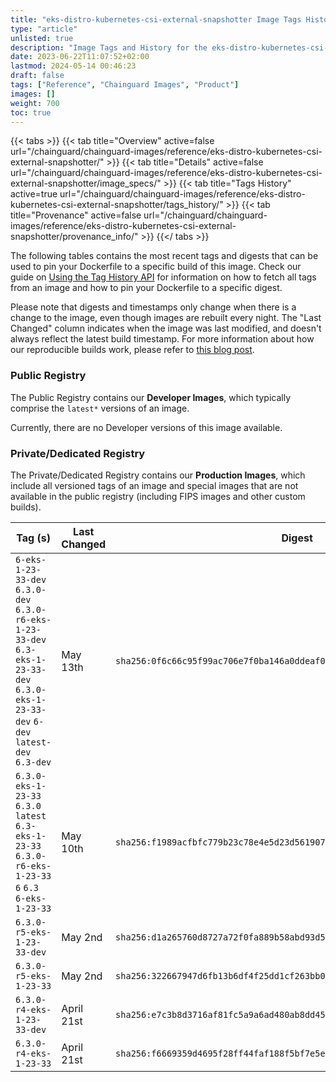 ```yaml
---
title: "eks-distro-kubernetes-csi-external-snapshotter Image Tags History"
type: "article"
unlisted: true
description: "Image Tags and History for the eks-distro-kubernetes-csi-external-snapshotter Chainguard Image"
date: 2023-06-22T11:07:52+02:00
lastmod: 2024-05-14 00:46:23
draft: false
tags: ["Reference", "Chainguard Images", "Product"]
images: []
weight: 700
toc: true
---
```


{{< tabs >}}
{{< tab title="Overview" active=false url="/chainguard/chainguard-images/reference/eks-distro-kubernetes-csi-external-snapshotter/" >}}
{{< tab title="Details" active=false url="/chainguard/chainguard-images/reference/eks-distro-kubernetes-csi-external-snapshotter/image_specs/" >}}
{{< tab title="Tags History" active=true url="/chainguard/chainguard-images/reference/eks-distro-kubernetes-csi-external-snapshotter/tags_history/" >}}
{{< tab title="Provenance" active=false url="/chainguard/chainguard-images/reference/eks-distro-kubernetes-csi-external-snapshotter/provenance_info/" >}}
{{</ tabs >}}

The following tables contains the most recent tags and digests that can be used to pin your Dockerfile to a specific build of this image. Check our guide on [Using the Tag History API](/chainguard/chainguard-images/using-the-tag-history-api/) for information on how to fetch all tags from an image and how to pin your Dockerfile to a specific digest.

Please note that digests and timestamps only change when there is a change to the image, even though images are rebuilt every night. The "Last Changed" column indicates when the image was last modified, and doesn't always reflect the latest build timestamp. For more information about how our reproducible builds work, please refer to [this blog post](https://www.chainguard.dev/unchained/reproducing-chainguards-reproducible-image-builds).

### Public Registry
The Public Registry contains our **Developer Images**, which typically comprise the `latest*` versions of an image.

Currently, there are no Developer versions of this image available.

### Private/Dedicated Registry
The Private/Dedicated Registry contains our **Production Images**, which include all versioned tags of an image and special images that are not available in the public registry (including FIPS images and other custom builds).

| Tag (s)                                                                                                                                  | Last Changed | Digest                                                                    |
|------------------------------------------------------------------------------------------------------------------------------------------|--------------|---------------------------------------------------------------------------|
|  `6-eks-1-23-33-dev` `6.3.0-dev` `6.3.0-r6-eks-1-23-33-dev` `6.3-eks-1-23-33-dev` `6.3.0-eks-1-23-33-dev` `6-dev` `latest-dev` `6.3-dev` | May 13th     | `sha256:0f6c66c95f99ac706e7f0ba146a0ddeaf06a5d9fc266fba4ac7d1577c8836112` |
|  `6.3.0-eks-1-23-33` `6.3.0` `latest` `6.3-eks-1-23-33` `6.3.0-r6-eks-1-23-33` `6` `6.3` `6-eks-1-23-33`                                 | May 10th     | `sha256:f1989acfbfc779b23c78e4e5d23d561907f11ae7d9b3d99b1163b700ae093375` |
|  `6.3.0-r5-eks-1-23-33-dev`                                                                                                              | May 2nd      | `sha256:d1a265760d8727a72f0fa889b58abd93d5ec343eb96eb930974cd21b1a93c17f` |
|  `6.3.0-r5-eks-1-23-33`                                                                                                                  | May 2nd      | `sha256:322667947d6fb13b6df4f25dd1cf263bb0559333ae6912ede37cdf7d8995e4a2` |
|  `6.3.0-r4-eks-1-23-33-dev`                                                                                                              | April 21st   | `sha256:e7c3b8d3716af81fc5a9a6ad480ab8dd45c72185ceeee73bae7db8e61aed6afc` |
|  `6.3.0-r4-eks-1-23-33`                                                                                                                  | April 21st   | `sha256:f6669359d4695f28ff44faf188f5bf7e5e8de8c42ef12486753fca230c4cd5b9` |

